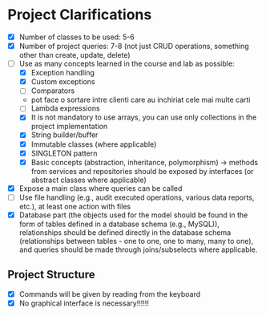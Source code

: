 # Project Clarifications

- [x] Number of classes to be used: 5-6
- [x] Number of project queries: 7-8 (not just CRUD operations, something other than create, update, delete)
- [ ] Use as many concepts learned in the course and lab as possible:
    - [x] Exception handling
    - [x] Custom exceptions
    - [ ] Comparators
    - pot face o sortare intre clienti care au inchiriat cele mai multe carti
    - [ ] Lambda expressions
    - [x] It is not mandatory to use arrays, you can use only collections in the project implementation
    - [x] String builder/buffer
    - [x] Immutable classes (where applicable)
    - [x] SINGLETON pattern
    - [x] Basic concepts (abstraction, inheritance, polymorphism) -> methods from services and repositories should be exposed by interfaces (or abstract classes where applicable)
- [x] Expose a main class where queries can be called
- [ ] Use file handling (e.g., audit executed operations, various data reports, etc.), at least one action with files
- [x] Database part (the objects used for the model should be found in the form of tables defined in a database schema (e.g., MySQL)), relationships should be defined directly in the database schema (relationships between tables - one to one, one to many, many to one), and queries should be made through joins/subselects where applicable.

## Project Structure

- [x] Commands will be given by reading from the keyboard
- [x] No graphical interface is necessary!!!!!!